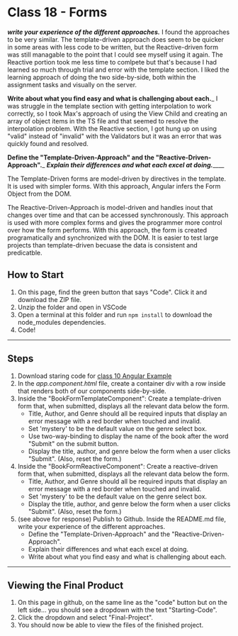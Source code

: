 # Class 18 - Forms

___write your experience of the different approaches.___
I found the approaches to be very similar. The template-driven approach does seem to be quicker in some areas with less code to be written, but the Reactive-driven form was still managable to the point that I could see myself using it again. The Reactive portion took me less time to comlpete but that's because I had learned so much through trial and error with the template section. I liked the learning approach of doing the two side-by-side, both within the assignment tasks and visually on the server.

 ____Write about what you find easy and what is challenging about each._____
I was struggle in the template section with getting interpolation to work correctly, so I took Max's approach of using the View Child and creating an array of object items in the TS file and that seemed to resolve the interpolation problem. With the Reactive section, I got hung up on using "valid" instead of "invalid" with the Validators but it was an error that was quickly found and resolved.

__Define the "Template-Driven-Approach" and the "Reactive-Driven-Approach".___
___Explain their differences and what each excel at doing._______

The Template-Driven forms are model-driven by directives in the template. It is used with simpler forms. With this approach, Angular infers the Form Object from the DOM.

The Reactive-Driven-Approach is model-driven and handles inout that changes over time and that can be accessed synchronously. This approach is used with more complex forms and gives the programmer more control over how the form performs.  With this approach, the form is created programatically and synchronized with the DOM. It is easier to test large projects than template-driven becuase the data is consistent and predicatble.


## How to Start

1. On this page, find the green button that says "Code". Click it and download the ZIP file.
2. Unzip the folder and open in VSCode
3. Open a terminal at this folder and run `npm install` to download the node_modules dependencies.
4. Code!

---

## Steps

1. Download staring code for [class 10 Angular Example](https://github.com/WilderDev/Class-10-Angular-Forms-Example)
2. In the _app.component.html_ file, create a container div with a row inside that renders both of our components side-by-side.
3. Inside the "BookFormTemplateComponent": Create a template-driven form that, when submitted, displays all the relevant data below the form.
   - Title, Author, and Genre should all be required inputs that display an error message with a red border when touched and invalid.
   - Set 'mystery' to be the default value on the genre select box.
   - Use two-way-binding to display the name of the book after the word "Submit" on the submit button.
   - Display the title, author, and genre below the form when a user clicks "Submit". (Also, reset the form.)
4. Inside the "BookFormReactiveComponent": Create a reactive-driven form that, when submitted, displays all the relevant data below the form.
   - Title, Author, and Genre should all be required inputs that display an error message with a red border when touched and invalid.
   - Set 'mystery' to be the default value on the genre select box.
   - Display the title, author, and genre below the form when a user clicks "Submit". (Also, reset the form.)
5. (see above for response) Publish to Github. Inside the README.md file, write your experience of the different approaches.
   - Define the "Template-Driven-Approach" and the "Reactive-Driven-Approach".
   - Explain their differences and what each excel at doing.
   - Write about what you find easy and what is challenging about each.

---

## Viewing the Final Product

1. On this page in github, on the same line as the "code" button but on the left side... you should see a dropdown with the text "Starting-Code".
2. Click the dropdown and select "Final-Project".
3. You should now be able to view the files of the finished project.
